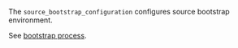 
The `source_bootstrap_configuration` configures source bootstrap environment.

See [bootstrap process][1].

[1]: docs/bootstrap.md

